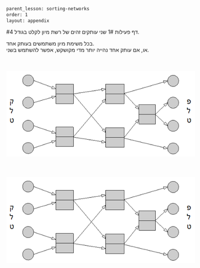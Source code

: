 ```
parent_lesson: sorting-networks
order: 1
layout: appendix
```

#דף פעילות 1#
שני עותקים זהים של רשת מיון לקלט בגודל 4.

בכל משימת מיון משתמשים בעותק אחד.  
או, אם עותק אחד נהייה יותר מדי מקושקש, אפשר להשתמש בשני.

<br>
<br>

<div id="container" align="center">
  <img src="img03.png" title=""/>
</div>
<br>
<br>
<br>
<div id="container" align="center">
  <img src="img03.png" title=""/>
</div>
<br>
<br>
<br>
